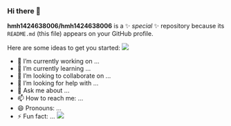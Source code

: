 ### Hi there 👋


**hmh1424638006/hmh1424638006** is a ✨ _special_ ✨ repository because its `README.md` (this file) appears on your GitHub profile.

Here are some ideas to get you started:
![](https://visitor-badge.glitch.me/badge?page_id=CasterWx.readme)
- 🔭 I’m currently working on ...
- 🌱 I’m currently learning ...
- 👯 I’m looking to collaborate on ...
- 🤔 I’m looking for help with ...
- 💬 Ask me about ...
- 📫 How to reach me: ...
- 😄 Pronouns: ...
- ⚡ Fun fact: ...
![](https://visitor-badge.glitch.me/badge?page_id=hmh1424638006.readme)
